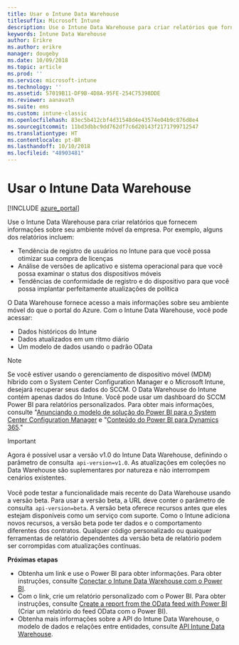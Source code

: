 ```yaml
---
title: Usar o Intune Data Warehouse
titlesuffix: Microsoft Intune
description: Use o Intune Data Warehouse para criar relatórios que fornecem informações sobre seu ambiente móvel da empresa.
keywords: Intune Data Warehouse
author: Erikre
ms.author: erikre
manager: dougeby
ms.date: 10/09/2018
ms.topic: article
ms.prod: ''
ms.service: microsoft-intune
ms.technology: ''
ms.assetid: 57019B11-DF9B-4D8A-95FE-254C75398DDE
ms.reviewer: aanavath
ms.suite: ems
ms.custom: intune-classic
ms.openlocfilehash: 83ec5b412cbf4d31548d4e43574e04b9c876d8e4
ms.sourcegitcommit: 11bd3dbbc9dd762df7c6d20143f2171799712547
ms.translationtype: HT
ms.contentlocale: pt-BR
ms.lasthandoff: 10/10/2018
ms.locfileid: "48903481"
---
```

# <a name="use-the-intune-data-warehouse"></a>Usar o Intune Data Warehouse

[!INCLUDE [azure_portal](./includes/azure_portal.md)]

Use o Intune Data Warehouse para criar relatórios que fornecem informações sobre seu ambiente móvel da empresa. Por exemplo, alguns dos relatórios incluem:
-   Tendência de registro de usuários no Intune para que você possa otimizar sua compra de licenças
-   Análise de versões de aplicativo e sistema operacional para que você possa examinar o status dos dispositivos móveis
-   Tendências de conformidade de registro e do dispositivo para que você possa implantar perfeitamente atualizações de política

O Data Warehouse fornece acesso a mais informações sobre seu ambiente móvel do que o portal do Azure. Com o Intune Data Warehouse, você pode acessar:

  -  Dados históricos do Intune
  -  Dados atualizados em um ritmo diário
  -  Um modelo de dados usando o padrão OData

> [!Note]
> Se você estiver usando o gerenciamento de dispositivo móvel (MDM) híbrido com o System Center Configuration Manager e o Microsoft Intune, desejará recuperar seus dados do SCCM. O Data Warehouse do Intune contém apenas dados do Intune. Você pode usar um dashboard do SCCM Power BI para relatórios personalizados. Para obter mais informações, consulte "[Anunciando o modelo de solução do Power BI para o System Center Configuration Manager]( https://powerbi.microsoft.com/blog/sccm-solution-template) e "[Conteúdo do Power BI para Dynamics 365](https://docs.microsoft.com/dynamics365/unified-operations/dev-itpro/analytics/power-bi-home-page)."

> [!Important]  
> Agora é possível usar a versão v1.0 do Intune Data Warehouse, definindo o parâmetro de consulta  `api-version=v1.0`. As atualizações em coleções no Data Warehouse são suplementares por natureza e não interrompem cenários existentes.<br><br>
> Você pode testar a funcionalidade mais recente do Data Warehouse usando a versão beta. Para usar a versão beta, a URL deve conter o parâmetro de consulta  `api-version=beta`. A versão beta oferece recursos antes que eles estejam disponíveis como um serviço com suporte. Como o Intune adiciona novos recursos, a versão beta pode ter dados e o comportamento diferentes dos contratos. Qualquer código personalizado ou quaiquer ferramentas de relatório dependentes da versão beta de relatório podem ser corrompidas com atualizações contínuas.

**Próximas etapas**

- Obtenha um link e use o Power BI para obter informações. Para obter instruções, consulte [Conectar o Intune Data Warehouse com o Power BI](reports-proc-get-a-link-powerbi.md).
- Com o link, crie um relatório personalizado com o Power BI. Para obter instruções, consulte [Create a report from the OData feed with Power BI](reports-proc-create-with-odata.md) (Criar um relatório do feed OData com o Power BI).
- Obtenha mais informações sobre a API do Intune Data Warehouse, o modelo de dados e relações entre entidades<!-- , and an example of creating a custom client to retrieve data,-->, consulte [API Intune Data Warehouse](reports-nav-intune-data-warehouse.md).